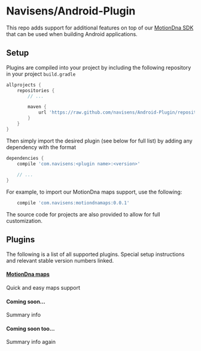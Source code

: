 # Navisens/Android-Plugin

This repo adds support for additional features on top of our [MotionDna SDK](https://github.com/navisens/Android-SDK) that can be used when building Android applications.

## Setup

Plugins are compiled into your project by including the following repository in your project `build.gradle`

```gradle
allprojects {
    repositories {
        // ...

        maven {
            url 'https://raw.github.com/navisens/Android-Plugin/repositories'
        }
    }
}
```

Then simply import the desired plugin (see below for full list) by adding any dependency with the format

```gradle
dependencies {
    compile 'com.navisens:<plugin name>:<version>'
    
    // ...
}
```

For example, to import our MotionDna maps support, use the following:

```gradle
    compile 'com.navisens:motiondnamaps:0.0.1'
```

The source code for projects are also provided to allow for full customization.

## Plugins

The following is a list of all supported plugins. Special setup instructions and relevant stable version numbers linked.

#### [MotionDna maps](motiondnamaps)

Quick and easy maps support

#### Coming soon...

Summary info

#### Coming soon too...

Summary info again
